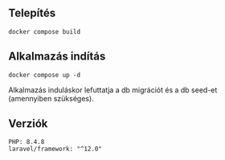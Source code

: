 ## Telepítés
```shell
docker compose build
```
## Alkalmazás indítás
```shell
docker compose up -d
```

Alkalmazás induláskor lefuttatja a db migrációt és a db seed-et (amennyiben szükséges).

## Verziók
```
PHP: 8.4.8
laravel/framework: "^12.0"
```
